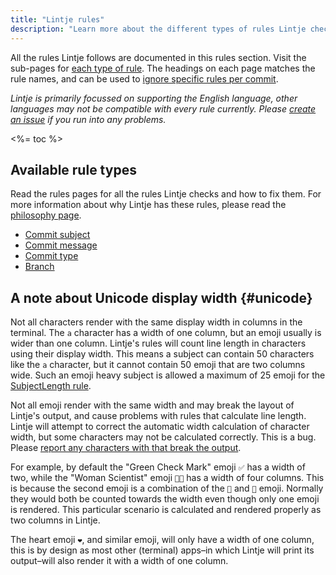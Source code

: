 ```yaml
---
title: "Lintje rules"
description: "Learn more about the different types of rules Lintje checks for, how they work and how to resolve any issues."
---
```


All the rules Lintje follows are documented in this rules section. Visit the sub-pages for [each type of rule](#available-rule-types). The headings on each page matches the rule names, and can be used to [ignore specific rules per commit](/docs/configuration/#ignoring-rules-per-commit).

_Lintje is primarily focussed on supporting the English language, other languages may not be compatible with every rule currently. Please [create an issue][issues] if you run into any problems._

<%= toc %>

## Available rule types

Read the rules pages for all the rules Lintje checks and how to fix them. For more information about why Lintje has these rules, please read the [philosophy page](/docs/philosophy/).

- [Commit subject](/docs/rules/commit-subject/)
- [Commit message](/docs/rules/commit-message/)
- [Commit type](/docs/rules/commit-type/)
- [Branch](/docs/rules/branch/)

## A note about Unicode display width {#unicode}

Not all characters render with the same display width in columns in the terminal. The `a` character has a width of one column, but an emoji usually is wider than one column. Lintje's rules will count line length in characters using their display width. This means a subject can contain 50 characters like the `a` character, but it cannot contain 50 emoji that are two columns wide. Such an emoji heavy subject is allowed a maximum of 25 emoji for the [SubjectLength rule](/docs/rules/commit-subject/#subjectlength).

Not all emoji render with the same width and may break the layout of Lintje's output, and cause problems with rules that calculate line length. Lintje will attempt to correct the automatic width calculation of character width, but some characters may not be calculated correctly. This is a bug. Please [report any characters with that break the output][issues].

For example, by default the "Green Check Mark" emoji `✅` has a width of two, while the "Woman Scientist" emoji `👩‍🔬` has a width of four columns. This is because the second emoji is a combination of the `👩` and `🔬` emoji. Normally they would both be counted towards the width even though only one emoji is rendered. This particular scenario is calculated and rendered properly as two columns in Lintje.

The heart emoji `❤️`, and similar emoji, will only have a width of one column, this is by design as most other (terminal) apps–in which Lintje will print its output–will also render it with a width of one column.

[unicode]: #unicode
[imperative mood]: https://en.wikipedia.org/wiki/Imperative_mood
[issues]: <%= site.metadata.issue_tracker %>
